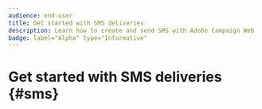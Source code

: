 ```yaml
---
audience: end-user
title: Get started with SMS deliveries
description: Learn how to create and send SMS with Adobe Campaign Web
badge: label="Alpha" type="Informative"
---
```

# Get started with SMS deliveries {#sms}



